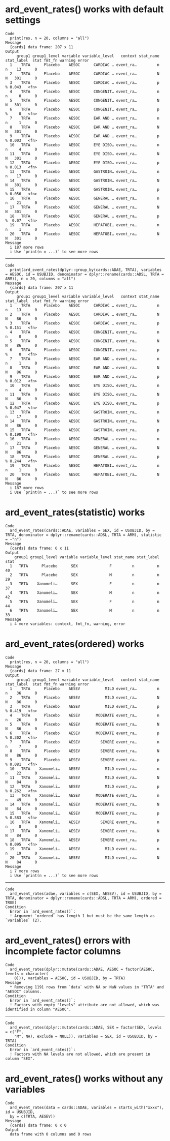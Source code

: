 # ard_event_rates() works with default settings

    Code
      print(res, n = 20, columns = "all")
    Message
      {cards} data frame: 207 x 11
    Output
         group1 group1_level variable variable_level   context stat_name stat_label  stat fmt_fn warning error
      1    TRTA      Placebo    AESOC      CARDIAC … event_ra…         n          n    13      0              
      2    TRTA      Placebo    AESOC      CARDIAC … event_ra…         N          N   301      0              
      3    TRTA      Placebo    AESOC      CARDIAC … event_ra…         p          % 0.043   <fn>              
      4    TRTA      Placebo    AESOC      CONGENIT… event_ra…         n          n     0      0              
      5    TRTA      Placebo    AESOC      CONGENIT… event_ra…         N          N   301      0              
      6    TRTA      Placebo    AESOC      CONGENIT… event_ra…         p          %     0   <fn>              
      7    TRTA      Placebo    AESOC      EAR AND … event_ra…         n          n     1      0              
      8    TRTA      Placebo    AESOC      EAR AND … event_ra…         N          N   301      0              
      9    TRTA      Placebo    AESOC      EAR AND … event_ra…         p          % 0.003   <fn>              
      10   TRTA      Placebo    AESOC      EYE DISO… event_ra…         n          n     4      0              
      11   TRTA      Placebo    AESOC      EYE DISO… event_ra…         N          N   301      0              
      12   TRTA      Placebo    AESOC      EYE DISO… event_ra…         p          % 0.013   <fn>              
      13   TRTA      Placebo    AESOC      GASTROIN… event_ra…         n          n    17      0              
      14   TRTA      Placebo    AESOC      GASTROIN… event_ra…         N          N   301      0              
      15   TRTA      Placebo    AESOC      GASTROIN… event_ra…         p          % 0.056   <fn>              
      16   TRTA      Placebo    AESOC      GENERAL … event_ra…         n          n    21      0              
      17   TRTA      Placebo    AESOC      GENERAL … event_ra…         N          N   301      0              
      18   TRTA      Placebo    AESOC      GENERAL … event_ra…         p          %  0.07   <fn>              
      19   TRTA      Placebo    AESOC      HEPATOBI… event_ra…         n          n     1      0              
      20   TRTA      Placebo    AESOC      HEPATOBI… event_ra…         N          N   301      0              
    Message
      i 187 more rows
      i Use `print(n = ...)` to see more rows

---

    Code
      print(ard_event_rates(dplyr::group_by(cards::ADAE, TRTA), variables = AESOC, id = USUBJID, denominator = dplyr::rename(cards::ADSL, TRTA = ARM)), n = 20, columns = "all")
    Message
      {cards} data frame: 207 x 11
    Output
         group1 group1_level variable variable_level   context stat_name stat_label  stat fmt_fn warning error
      1    TRTA      Placebo    AESOC      CARDIAC … event_ra…         n          n    13      0              
      2    TRTA      Placebo    AESOC      CARDIAC … event_ra…         N          N    86      0              
      3    TRTA      Placebo    AESOC      CARDIAC … event_ra…         p          % 0.151   <fn>              
      4    TRTA      Placebo    AESOC      CONGENIT… event_ra…         n          n     0      0              
      5    TRTA      Placebo    AESOC      CONGENIT… event_ra…         N          N    86      0              
      6    TRTA      Placebo    AESOC      CONGENIT… event_ra…         p          %     0   <fn>              
      7    TRTA      Placebo    AESOC      EAR AND … event_ra…         n          n     1      0              
      8    TRTA      Placebo    AESOC      EAR AND … event_ra…         N          N    86      0              
      9    TRTA      Placebo    AESOC      EAR AND … event_ra…         p          % 0.012   <fn>              
      10   TRTA      Placebo    AESOC      EYE DISO… event_ra…         n          n     4      0              
      11   TRTA      Placebo    AESOC      EYE DISO… event_ra…         N          N    86      0              
      12   TRTA      Placebo    AESOC      EYE DISO… event_ra…         p          % 0.047   <fn>              
      13   TRTA      Placebo    AESOC      GASTROIN… event_ra…         n          n    17      0              
      14   TRTA      Placebo    AESOC      GASTROIN… event_ra…         N          N    86      0              
      15   TRTA      Placebo    AESOC      GASTROIN… event_ra…         p          % 0.198   <fn>              
      16   TRTA      Placebo    AESOC      GENERAL … event_ra…         n          n    21      0              
      17   TRTA      Placebo    AESOC      GENERAL … event_ra…         N          N    86      0              
      18   TRTA      Placebo    AESOC      GENERAL … event_ra…         p          % 0.244   <fn>              
      19   TRTA      Placebo    AESOC      HEPATOBI… event_ra…         n          n     1      0              
      20   TRTA      Placebo    AESOC      HEPATOBI… event_ra…         N          N    86      0              
    Message
      i 187 more rows
      i Use `print(n = ...)` to see more rows

# ard_event_rates(statistic) works

    Code
      ard_event_rates(cards::ADAE, variables = SEX, id = USUBJID, by = TRTA, denominator = dplyr::rename(cards::ADSL, TRTA = ARM), statistic = ~"n")
    Message
      {cards} data frame: 6 x 11
    Output
        group1 group1_level variable variable_level stat_name stat_label stat
      1   TRTA      Placebo      SEX              F         n          n   40
      2   TRTA      Placebo      SEX              M         n          n   29
      3   TRTA    Xanomeli…      SEX              F         n          n   37
      4   TRTA    Xanomeli…      SEX              M         n          n   42
      5   TRTA    Xanomeli…      SEX              F         n          n   44
      6   TRTA    Xanomeli…      SEX              M         n          n   33
    Message
      i 4 more variables: context, fmt_fn, warning, error

# ard_event_rates(ordered) works

    Code
      print(res, n = 20, columns = "all")
    Message
      {cards} data frame: 27 x 11
    Output
         group1 group1_level variable variable_level   context stat_name stat_label  stat fmt_fn warning error
      1    TRTA      Placebo    AESEV           MILD event_ra…         n          n    36      0              
      2    TRTA      Placebo    AESEV           MILD event_ra…         N          N    86      0              
      3    TRTA      Placebo    AESEV           MILD event_ra…         p          % 0.419   <fn>              
      4    TRTA      Placebo    AESEV       MODERATE event_ra…         n          n    26      0              
      5    TRTA      Placebo    AESEV       MODERATE event_ra…         N          N    86      0              
      6    TRTA      Placebo    AESEV       MODERATE event_ra…         p          % 0.302   <fn>              
      7    TRTA      Placebo    AESEV         SEVERE event_ra…         n          n     7      0              
      8    TRTA      Placebo    AESEV         SEVERE event_ra…         N          N    86      0              
      9    TRTA      Placebo    AESEV         SEVERE event_ra…         p          % 0.081   <fn>              
      10   TRTA    Xanomeli…    AESEV           MILD event_ra…         n          n    22      0              
      11   TRTA    Xanomeli…    AESEV           MILD event_ra…         N          N    84      0              
      12   TRTA    Xanomeli…    AESEV           MILD event_ra…         p          % 0.262   <fn>              
      13   TRTA    Xanomeli…    AESEV       MODERATE event_ra…         n          n    49      0              
      14   TRTA    Xanomeli…    AESEV       MODERATE event_ra…         N          N    84      0              
      15   TRTA    Xanomeli…    AESEV       MODERATE event_ra…         p          % 0.583   <fn>              
      16   TRTA    Xanomeli…    AESEV         SEVERE event_ra…         n          n     8      0              
      17   TRTA    Xanomeli…    AESEV         SEVERE event_ra…         N          N    84      0              
      18   TRTA    Xanomeli…    AESEV         SEVERE event_ra…         p          % 0.095   <fn>              
      19   TRTA    Xanomeli…    AESEV           MILD event_ra…         n          n    19      0              
      20   TRTA    Xanomeli…    AESEV           MILD event_ra…         N          N    84      0              
    Message
      i 7 more rows
      i Use `print(n = ...)` to see more rows

---

    Code
      ard_event_rates(adae, variables = c(SEX, AESEV), id = USUBJID, by = TRTA, denominator = dplyr::rename(cards::ADSL, TRTA = ARM), ordered = TRUE)
    Condition
      Error in `ard_event_rates()`:
      ! Argument `ordered` has length 1 but must be the same length as `variables` (2).

# ard_event_rates() errors with incomplete factor columns

    Code
      ard_event_rates(dplyr::mutate(cards::ADAE, AESOC = factor(AESOC, levels = character(
        0))), variables = AESOC, id = USUBJID, by = TRTA)
    Message
      * Removing 1191 rows from `data` with NA or NaN values in "TRTA" and "AESOC" columns.
    Condition
      Error in `ard_event_rates()`:
      ! Factors with empty "levels" attribute are not allowed, which was identified in column "AESOC".

---

    Code
      ard_event_rates(dplyr::mutate(cards::ADAE, SEX = factor(SEX, levels = c("F",
        "M", NA), exclude = NULL)), variables = SEX, id = USUBJID, by = TRTA)
    Condition
      Error in `ard_event_rates()`:
      ! Factors with NA levels are not allowed, which are present in column "SEX".

# ard_event_rates() works without any variables

    Code
      ard_event_rates(data = cards::ADAE, variables = starts_with("xxxx"), id = USUBJID,
      by = c(TRTA, AESEV))
    Message
      {cards} data frame: 0 x 0
    Output
      data frame with 0 columns and 0 rows

